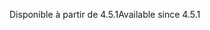 <span data-ttu-id="2073e-101">Disponible à partir de 4.5.1</span><span class="sxs-lookup"><span data-stu-id="2073e-101">Available since 4.5.1</span></span>